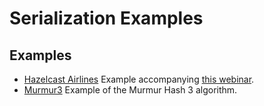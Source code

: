 # Serialization Examples

## Examples

  * [Hazelcast Airlines](./hazelcast-airlines) Example accompanying [this webinar](https://hazelcast.com/resources/shrink-objects-wire/).
  * [Murmur3](./murmur3) Example of the Murmur Hash 3 algorithm.
